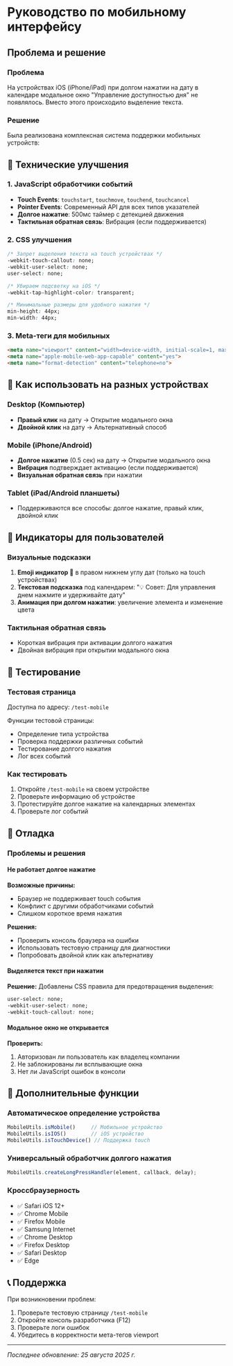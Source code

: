# Руководство по мобильному интерфейсу

## Проблема и решение

### Проблема
На устройствах iOS (iPhone/iPad) при долгом нажатии на дату в календаре модальное окно "Управление доступностью дня" не появлялось. Вместо этого происходило выделение текста.

### Решение
Была реализована комплексная система поддержки мобильных устройств:

## 🔧 Технические улучшения

### 1. JavaScript обработчики событий
- **Touch Events**: `touchstart`, `touchmove`, `touchend`, `touchcancel`
- **Pointer Events**: Современный API для всех типов указателей
- **Долгое нажатие**: 500мс таймер с детекцией движения
- **Тактильная обратная связь**: Вибрация (если поддерживается)

### 2. CSS улучшения
```css
/* Запрет выделения текста на touch устройствах */
-webkit-touch-callout: none;
-webkit-user-select: none;
user-select: none;

/* Убираем подсветку на iOS */
-webkit-tap-highlight-color: transparent;

/* Минимальные размеры для удобного нажатия */
min-height: 44px;
min-width: 44px;
```

### 3. Meta-теги для мобильных
```html
<meta name="viewport" content="width=device-width, initial-scale=1, maximum-scale=5, user-scalable=yes">
<meta name="apple-mobile-web-app-capable" content="yes">
<meta name="format-detection" content="telephone=no">
```

## 📱 Как использовать на разных устройствах

### Desktop (Компьютер)
- **Правый клик** на дату → Открытие модального окна
- **Двойной клик** на дату → Альтернативный способ

### Mobile (iPhone/Android)
- **Долгое нажатие** (0.5 сек) на дату → Открытие модального окна
- **Вибрация** подтверждает активацию (если поддерживается)
- **Визуальная обратная связь** при нажатии

### Tablet (iPad/Android планшеты)
- Поддерживаются все способы: долгое нажатие, правый клик, двойной клик

## 🎯 Индикаторы для пользователей

### Визуальные подсказки
1. **Emoji индикатор 📱** в правом нижнем углу дат (только на touch устройствах)
2. **Текстовая подсказка** под календарем: "💡 Совет: Для управления днем нажмите и удерживайте дату"
3. **Анимация при долгом нажатии**: увеличение элемента и изменение цвета

### Тактильная обратная связь
- Короткая вибрация при активации долгого нажатия
- Двойная вибрация при открытии модального окна

## 🧪 Тестирование

### Тестовая страница
Доступна по адресу: `/test-mobile`

Функции тестовой страницы:
- Определение типа устройства
- Проверка поддержки различных событий
- Тестирование долгого нажатия
- Лог всех событий

### Как тестировать
1. Откройте `/test-mobile` на своем устройстве
2. Проверьте информацию об устройстве
3. Протестируйте долгое нажатие на календарных элементах
4. Проверьте лог событий

## 🔧 Отладка

### Проблемы и решения

#### Не работает долгое нажатие
**Возможные причины:**
- Браузер не поддерживает touch события
- Конфликт с другими обработчиками событий
- Слишком короткое время нажатия

**Решения:**
- Проверить консоль браузера на ошибки
- Использовать тестовую страницу для диагностики
- Попробовать двойной клик как альтернативу

#### Выделяется текст при нажатии
**Решение:** Добавлены CSS правила для предотвращения выделения:
```css
user-select: none;
-webkit-user-select: none;
-webkit-touch-callout: none;
```

#### Модальное окно не открывается
**Проверить:**
1. Авторизован ли пользователь как владелец компании
2. Не заблокированы ли всплывающие окна
3. Нет ли JavaScript ошибок в консоли

## 🌟 Дополнительные функции

### Автоматическое определение устройства
```javascript
MobileUtils.isMobile()     // Мобильное устройство
MobileUtils.isIOS()        // iOS устройство  
MobileUtils.isTouchDevice() // Поддержка touch
```

### Универсальный обработчик долгого нажатия
```javascript
MobileUtils.createLongPressHandler(element, callback, delay);
```

### Кроссбраузерность
- ✅ Safari iOS 12+
- ✅ Chrome Mobile
- ✅ Firefox Mobile
- ✅ Samsung Internet
- ✅ Chrome Desktop
- ✅ Firefox Desktop
- ✅ Safari Desktop
- ✅ Edge

## 📞 Поддержка

При возникновении проблем:
1. Проверьте тестовую страницу `/test-mobile`
2. Откройте консоль разработчика (F12)
3. Проверьте логи ошибок
4. Убедитесь в корректности мета-тегов viewport

---

*Последнее обновление: 25 августа 2025 г.*
